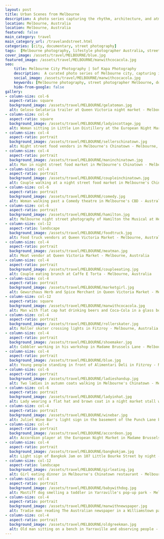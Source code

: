 ```yaml
---
layout: post
title: Urban Scenes from Melbourne
description: A photo series capturing the rhythm, architecture, and atmosphere of Melbourne’s city centre — blending lifestyle, street, and documentary photography. Ideal for those seeking natural, story-driven imagery.
location: Melbourne, Australia
location: Melbourne, Australia
featured: false
main_category: travel
main_category_url: /travelandstreet.html
categories: [city, documentary, street photography]
tags:  [Melbourne photography, lifestyle photographer Australia, street photography, urban documentary, Sof Kapa Photography]
cover_image: /assets/travel/MELBOURNE/blue.jpg
featured_image: /assets/travel/MELBOURNE/manwithcocacola.jpg
seo:
    title: Melbourne City Photography | Sof Kapa Photography
    description:  A curated photo series of Melbourne city, capturing its urban textures, architecture, movement, and moments in a documentary-lifestyle style.
    social_image: /assets/travel/MELBOURNE/manwithcocacola.jpg
    keywords: [Melbourne photography, street photographer Melbourne, documentary city photography, lifestyle urban imagery, Sof Kapa Photography]
    hide-from-google: false 
gallery:
- column-size: col-6
  aspect-ratio: square
  background_image: /assets/travel/MELBOURNE/gelatoman.jpg
  alt: Geloso Gelataria trailer at Queen Victoria night market - Melbourne, Australia
- column-size: col-6
  aspect-ratio: square
  background_image: /assets/travel/MELBOURNE/ladyincottage.jpg
  alt: Woman sitting in Little Lon Distillery at the European Night Market in Madame Brussels Lane - Melbourne, Australia
- column-size: col-4
  aspect-ratio: portrait
  background_image: /assets/travel/MELBOURNE/sellerschinatown.jpg
  alt: Night street food vendors in Melbourne's Chinatown - Melbourne, Australia
- column-size: col-4
  aspect-ratio: portrait
  background_image: /assets/travel/MELBOURNE/maninchinatown.jpg
  alt: Man in night street food market in Melbourne's Chinatown - Melbourne, Australia
- column-size: col-4
  aspect-ratio: portrait
  background_image: /assets/travel/MELBOURNE/coupleinchinatown.jpg
  alt: Couple walking at a night street food market in Melbourne's Chinatown - Melbourne, Australia
- column-size: col-6
  aspect-ratio: portrait
  background_image: /assets/travel/MELBOURNE/comedy.jpg
  alt: Woman walking past a Comedy theatre in Melbourne's CBD - Australia
- column-size: col-6
  aspect-ratio: portrait
  background_image: /assets/travel/MELBOURNE/hamilton.jpg
  alt: Melbourne night street photography of Hamilton the Musical at Her Majesty's Theatre - Melbourne, Australia
- column-size: col-12
  aspect-ratio: landscape
  background_image: /assets/travel/MELBOURNE/foodtruck.jpg
  alt: Food truck vendors at Queen Victoria Market - Melbourne, Australia
- column-size: col-4
  aspect-ratio: portrait
  background_image: /assets/travel/MELBOURNE/meatman.jpg
  alt: Meat vendor at Queen Victoria Market - Melbourne, Australia
- column-size: col-4
  aspect-ratio: portrait
  background_image: /assets/travel/MELBOURNE/coupleeating.jpg
  alt: Couple eating brunch at Caffe E Torta - Melbourne, Australia
- column-size: col-4
  aspect-ratio: portrait
  background_image: /assets/travel/MELBOURNE/marketgirl.jpg
  alt: Gewurzhaus Herb and Spice Merchant in Queen Victoria Market - Melbourne, Australia
- column-size: col-12
  aspect-ratio: square
  background_image: /assets/travel/MELBOURNE/manwithcocacola.jpg
  alt: Man with flat cap hat drinking beers and Coca-Cola in a glass bottle - Melbourne, Australia
- column-size: col-4
  aspect-ratio: portrait
  background_image: /assets/travel/MELBOURNE/rollerskater.jpg
  alt: Roller skater crossing lights in Fitzroy - Melbourne, Australia
- column-size: col-4
  aspect-ratio: portrait
  background_image: /assets/travel/MELBOURNE/shoemaker.jpg
  alt: Cobbler working in his workshop in Madame Brussels Lane - Melbourne, Australia
- column-size: col-4
  aspect-ratio: portrait
  background_image: /assets/travel/MELBOURNE/blue.jpg
  alt: Young people standing in front of Alimentari Deli in Fitzroy - Melbourne, Australia
- column-size: col-6
  aspect-ratio: portrait
  background_image: /assets/travel/MELBOURNE/ladieshandup.jpg
  alt: Two ladies in autumn coats walking in Melbourne's Chinatown - Melbourne, Australia
- column-size: col-6
  aspect-ratio: portrait
  background_image: /assets/travel/MELBOURNE/ladyinhat.jpg
  alt: Lady wearing a flat hat and brown coat in a night market stall with fairy lights - Melbourne, Australia
- column-size: col-4
  aspect-ratio: portrait
  background_image: /assets/travel/MELBOURNE/winebar.jpg
  alt: Juliet Wine Bar's light sign in the basement of the Punch Lane building in Little Bourke St - Melbourne, Australia
- column-size: col-4
  aspect-ratio: portrait
  background_image: /assets/travel/MELBOURNE/accordeon.jpg
  alt: Accordion player at the European Night Market in Madame Brussels Lane - Melbourne, Australia
- column-size: col-4
  aspect-ratio: portrait
  background_image: /assets/travel/MELBOURNE/bangkokjam.jpg
  alt: Light sign of Bangkok Jam on 107 Little Bourke Street by night - Melbourne, Australia
- column-size: col-12
  aspect-ratio: landscape
  background_image: /assets/travel/MELBOURNE/girleating.jpg
  alt: Girl eating dinner in Melbourne's Chinatown restaurant - Melbourne, Australia
- column-size: col-4
  aspect-ratio: portrait
  background_image: /assets/travel/MELBOURNE/babywithdog.jpg
  alt: Mastiff dog smelling a toddler in Yarraville's pop-up park - Melbourne, Australia
- column-size: col-4
  aspect-ratio: portrait
  background_image: /assets/travel/MELBOURNE/manwithnewspaper.jpg
  alt: Tradie man reading The Australian newspaper in a Williamstown park - Melbourne, Australia
- column-size: col-4
  aspect-ratio: portrait
  background_image: /assets/travel/MELBOURNE/oldgreekman.jpg
  alt: Old man sitting on a bench in Yarraville and observing people - Melbourne, Australia
---
```


